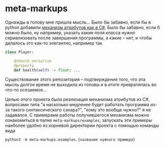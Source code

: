 # meta-markups

Однажды в голову мне пришла мысль... Было бы забавно, если бы в python добавили [механизм атрибутов как в C#](https://learn.microsoft.com/en-us/dotnet/csharp/advanced-topics/reflection-and-attributes/). Было бы забавно, если б можно было, ну например, указать какие поля класса нужно сериализовать после завершения программы, а какие &ndash; нет, и чтобы делалось это как-то элегантно, например так
```python
class Player:

    @should_serialise
    @property
    def health(self) -> float: ...
``` 
Существование этого репозитория &ndash; подтверждение того, что эта мысль долгое время не выходила из головы и в итоге превратилась во что-то осезаемое... 

Целью этого проекта была реализация механизма атрибутов из C#, вопросами типа "а насколько медленее будет работать программа из-за такого синтаксического сахара?", "кому это вообще нужно?" я не задавался. С примерами работы получившегося механизма можно ознакомиться в папке `meta-markups/examples`; запускать эти примеры наиболее удобно из корневой директории проекта с помощью команды вида
```
python3 -m meta-markups.examples.{название нужного примера}
``` 
